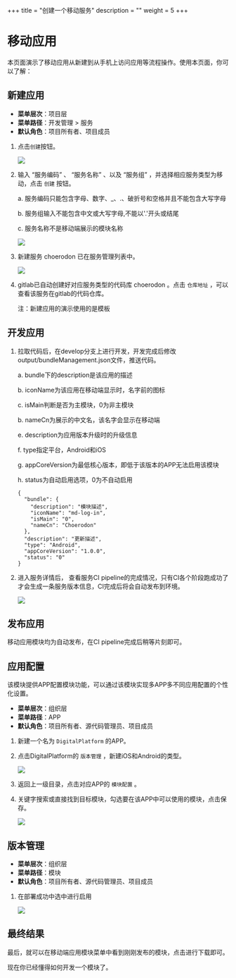 +++
title = "创建一个移动服务"
description = ""
weight = 5
+++

# 移动应用

  本页面演示了移动应用从新建到从手机上访问应用等流程操作。使用本页面，你可以了解：

<h2 id="1">新建应用</h2>

- **菜单层次**：项目层
- **菜单路径**：开发管理 > 服务
- **默认角色**：项目所有者、项目成员

1. 点击`创建`按钮。

    ![](../assets/mobile-application/服务创建.png)

1. 输入 “服务编码” 、 “服务名称” 、以及 “服务组” ，并选择相应服务类型为移动，点击 `创建` 按钮。

    a. 服务编码只能包含字母、数字、_、.、破折号和空格并且不能包含大写字母

    b. 服务组输入不能包含中文或大写字母,不能以'.'开头或结尾

    c. 服务名称不是移动端展示的模块名称

    ![](../assets/mobile-application/服务创建信息填写.png)

1. 新建服务 choerodon 已在服务管理列表中。

    ![](../assets/mobile-application/服务列表.png)

1. gitlab已自动创建好对应服务类型的代码库 choerodon 。点击 `仓库地址` ，可以查看该服务在gitlab的代码仓库。

    注：新建应用的演示使用的是模板

<h2 id="2">开发应用</h2>

1. 拉取代码后，在develop分支上进行开发，开发完成后修改output/bundleManagement.json文件，推送代码。

    a. bundle下的description是该应用的描述

    b. iconName为该应用在移动端显示时，名字前的图标

    c. isMain判断是否为主模块，0为非主模块

    b. nameCn为展示的中文名，该名字会显示在移动端

    e. description为应用版本升级时的升级信息

    f. type指定平台，Android和iOS

    g. appCoreVersion为最低核心版本，即低于该版本的APP无法启用该模块

    h. status为自动启用选项，0为不自动启用

    ```
    {
      "bundle": {
        "description": "模块描述",
        "iconName": "md-log-in",
        "isMain": "0",
        "nameCn": "Choerodon"
      },
      "description": "更新描述",
      "type": "Android",
      "appCoreVersion": "1.0.0",
      "status": "0"
    }
    ```

1. 进入服务详情后， 查看服务CI pipeline的完成情况，只有CI各个阶段跑成功了才会生成一条服务版本信息，CI完成后将会自动发布到环境。

    ![](../assets/mobile-application/流水线.png)

<h2 id="3">发布应用</h2>

  移动应用模块均为自动发布，在CI pipeline完成后稍等片刻即可。

<h2 id="4">应用配置</h2>

  该模块提供APP配置模块功能，可以通过该模块实现多APP多不同应用配置的个性化设置。 

  - **菜单层次**：组织层
  - **菜单路径**：APP
  - **默认角色**：项目所有者、源代码管理员、项目成员 

1. 新建一个名为 `DigitalPlatform` 的APP。

1. 点击DigitalPlatform的 `版本管理` ，新建iOS和Android的类型。

    ![](../assets/mobile-application/核心版本管理.png)

1. 返回上一级目录，点击对应APP的 `模块配置` 。

1. 关键字搜索或直接找到目标模块，勾选要在该APP中可以使用的模块，点击保存。

    ![](../assets/mobile-application/模块配置.png)

<h2 id="5">版本管理</h2>

  - **菜单层次**：组织层
  - **菜单路径**：模块
  - **默认角色**：项目所有者、源代码管理员、项目成员 

1. 在部署成功中选中进行启用

    ![](../assets/mobile-application/版本管理.png)

<h2 id="6">最终结果</h2>

最后，就可以在移动端应用模块菜单中看到刚刚发布的模块，点击进行下载即可。

现在你已经懂得如何开发一个模块了。